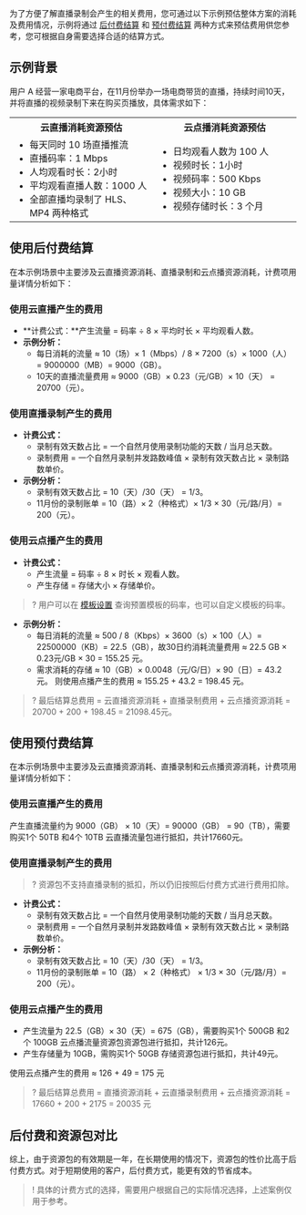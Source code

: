 为了方便了解直播录制会产生的相关费用，您可通过以下示例预估整体方案的消耗及费用情况，示例将通过 [后付费结算](#postpaid) 和 [预付费结算](#prepaid) 两种方式来预估费用供您参考，您可根据自身需要选择合适的结算方式。
 
## 示例背景
用户 A 经营一家电商平台，在11月份举办一场电商带货的直播，持续时间10天，并将直播的视频录制下来在购买页播放，具体需求如下：

<table>
<tr><th width="50%">云直播消耗资源预估</th><th width="50%">云点播消耗资源预估</th>
</tr><tr>
<td><ul style="margin:0">
<li>每天同时 10 场直播推流
<li/>直播码率：1 Mbps
<li/>人均观看时长：2小时
<li/>平均观看直播人数：1000 人
<li/>全部直播均录制了 HLS、MP4 两种格式
</ul></td>
<td><ul style="margin:0">
<li>日均观看人数为 100 人
<li/>视频时长：1小时
<li/>视频码率：500 Kbps
<li/>视频大小：10 GB 
<li/>视频存储时长：3 个月
</ul></td></tr></table>


[](id:postpaid)
## 使用后付费结算
在本示例场景中主要涉及云直播资源消耗、直播录制和云点播资源消耗，计费项用量详情分析如下：

### 使用云直播产生的费用
- **计费公式：**产生流量 = 码率 ÷ 8 × 平均时长 × 平均观看人数。
- **示例分析：**
	- 每日消耗的流量 ≈ 10（场）× 1（Mbps）/ 8 × 7200（s）× 1000（人）= 9000000（MB）= 9000（GB）。
	- 10天的直播流量费用 ≈ 9000（GB）× 0.23（元/GB）× 10（天） = 20700（元）。

### 使用直播录制产生的费用
- **计费公式：**
	- 录制有效天数占比 = 一个自然月使用录制功能的天数 / 当月总天数。
	- 录制费用 = 一个自然月录制并发路数峰值 × 录制有效天数占比 × 录制路数单价。
- **示例分析：**
	- 录制有效天数占比 = 10（天）/30（天） = 1/3。
	- 11月份的录制账单 = 10（路）× 2（种格式）× 1/3 × 30（元/路/月）= 200（元）。

### 使用云点播产生的费用
- **计费公式：**
	- 产生流量 = 码率 ÷ 8 × 时长 × 观看人数。
	- 产生存储 = 存储大小 × 存储单价。
> ? 用户可以在 [模板设置](https://cloud.tencent.com/document/product/266/33818) 查询预置模板的码率，也可以自定义模板的码率。	
- **示例分析：**
	- 每日消耗的流量 ≈ 500 / 8（Kbps）× 3600（s）× 100（人）= 22500000（KB）= 22.5（GB），故30日约消耗流量费用 ≈ 22.5 GB × 0.23元/GB × 30 = 155.25 元。
	- 需求消耗的存储 ≈ 10（GB）× 0.0048（元/G/日）× 90（日）= 43.2 元。
则使用点播产生的费用 ≈ 155.25 + 43.2 = 198.45 元。

>? 最后结算总费用 = 云直播资源消耗 + 直播录制费用 + 云点播资源消耗 = 20700 + 200 + 198.45 = 21098.45元。



[](id:prepaid)
## 使用预付费结算
在本示例场景中主要涉及云直播资源消耗、直播录制和云点播资源消耗，计费项用量详情分析如下：

### 使用云直播产生的费用
产生直播流量约为 9000（GB） × 10（天）= 90000（GB） = 90（TB），需要购买1个 50TB 和4个 10TB 云直播流量包进行抵扣，共计17660元。

### 使用直播录制产生的费用
>? 资源包不支持直播录制的抵扣，所以仍旧按照后付费方式进行费用扣除。

- **计费公式：**
	- 录制有效天数占比 = 一个自然月使用录制功能的天数 / 当月总天数。
	- 录制费用 = 一个自然月录制并发路数峰值 × 录制有效天数占比 × 录制路数单价。
- **示例分析：**
	- 录制有效天数占比 = 10（天）/30（天） = 1/3。
	- 11月份的录制账单 = 10（路） × 2（种格式） × 1/3 × 30（元/路/月）= 200（元）。

### 使用云点播产生的费用

- 产生流量为 22.5（GB）× 30（天）= 675（GB），需要购买1个 500GB 和2个 100GB 云点播流量资源包资源包进行抵扣，共计126元。
- 产生存储量为 10GB，需购买1个 50GB 存储资源包进行抵扣，共计49元。

使用云点播产生的费用 ≈ 126 + 49 = 175 元

>? 最后结算总费用 = 直播资源消耗 + 云直播录制费用 + 云点播资源消耗 = 17660 + 200 + 2175 = 20035 元

## 后付费和资源包对比
综上，由于资源包的有效期是一年，在长期使用的情况下，资源包的性价比高于后付费方式。对于短期使用的客户，后付费方式，能更有效的节省成本。

>! 具体的计费方式的选择，需要用户根据自己的实际情况选择，上述案例仅用于参考。





